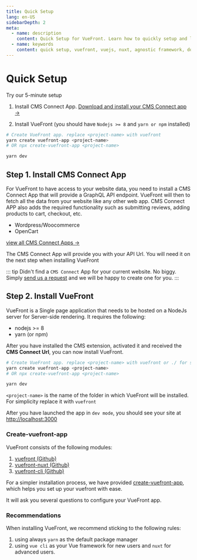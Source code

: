 ```yaml
---
title: Quick Setup
lang: en-US
sidebarDepth: 2
meta:
  - name: description
    content: Quick Setup for VueFront. Learn how to quickly setup and lauch your VueFront App.
  - name: keywords
    content: quick setup, vuefront, vuejs, nuxt, agnostic framework, documentation
---
```


# Quick Setup
Try our 5-minute setup

1. Install CMS Connect App. [Download and install your CMS Connect app →](/cms/)

2. Install VueFront (you should have `Nodejs >= 8` and `yarn or npm` installed)
```bash
# Create VueFront app. replace <project-name> with vuefront
yarn create vuefront-app <project-name>
# OR npx create-vuefront-app <project-name>

yarn dev
```

## Step 1. Install CMS Connect App

For VueFront to have access to your website data, you need to install a CMS Connect App that will provide a GraphQL API endpoint. VueFront will then to fetch all the data from your website like any other web app. CMS Connect APP also adds the required functionality such as submitting reviews, adding products to cart, checkout, etc.

- Wordpress/Woocommerce
- OpenCart

[view all CMS Connect Apps →](/cms/)

The CMS Connect App will provide you with your API Url. You will need it on the next step when installing VueFront

::: tip
Didn't find a `CMS Connect` App for your current website. No biggy. Simply [send us a request](/support.html) and we will be happy to create one for you. 
:::

## Step 2. Install VueFront

VueFront is a Single page application that needs to be hosted on a NodeJs server for Server-side rendering. It requires the following:

- nodejs >= 8
- yarn (or npm)

After you have installed the CMS extension, activated it and received the **CMS Connect Url**, you can now install VueFront.

```bash
# Create VueFront app. replace <project-name> with vuefront or ./ for selected folder
yarn create vuefront-app <project-name>
# OR npx create-vuefront-app <project-name>

yarn dev
```

`<project-name>` is the name of the folder in which VueFront will be installed. For simplicity replace it with `vuefront`

After you have launched the app in `dev mode`, you should see your site at [http://localhost:3000](http://localhost:3000)



### Create-vuefront-app

VueFront consists of the following modules:

1. [vuefront (Github)](https://github.com/vuefront/vuefront)
2. [vuefront-nuxt (Github)](https://github.com/vuefront/vuefront-nuxt)
3. [vuefront-cli (Github)](https://github.com/vuefront/vuefront-cli)

For a simpler installation process, we have provided [create-vuefront-app](https://github.com/vuefront/create-vuefront-app), which helps you set up your vuefront with ease. 

It will ask you several questions to configure your VueFront app. 

### Recommendations
When installing VueFront, we recommend sticking to the following rules:
1. using always `yarn` as the default package manager
2. using `vue cli` as your Vue framework for new users and `nuxt` for advanced users.
